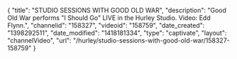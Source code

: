 {
    "title": "STUDIO SESSIONS WITH GOOD OLD WAR",
    "description": "Good Old War performs \"I Should Go\" LIVE in the Hurley Studio. Video: Edd Flynn.",
    "channelid": "158327",
    "videoid": "158759",
    "date_created": "1398292511",
    "date_modified": "1418181334",
    "type": "captivate",
    "layout": "channelVideo",
    "url": "\/hurley\/studio-sessions-with-good-old-war\/158327-158759"
}